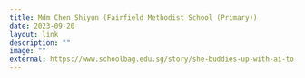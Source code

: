 ```yaml
---
title: Mdm Chen Shiyun (Fairfield Methodist School (Primary))
date: 2023-09-20
layout: link
description: ""
image: ""
external: https://www.schoolbag.edu.sg/story/she-buddies-up-with-ai-to-cultivate-emotional-and-cyber-wellness
---
```

